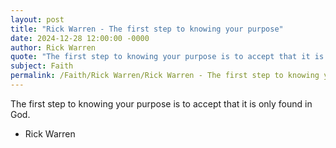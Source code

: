 ```yaml
---
layout: post
title: "Rick Warren - The first step to knowing your purpose"
date: 2024-12-28 12:00:00 -0000
author: Rick Warren
quote: "The first step to knowing your purpose is to accept that it is only found in God."
subject: Faith
permalink: /Faith/Rick Warren/Rick Warren - The first step to knowing your purpose
---
```


The first step to knowing your purpose is to accept that it is only found in God.

- Rick Warren
